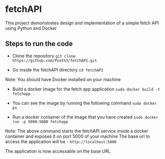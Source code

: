 # fetchAPI
This project demonstrates design and implementation of a simple fetch API using Python and Docker

## Steps to run the code

* Clone the repository
    `git clone https://github.com/Pseth3/fetchAPI.git`

* Go inside the fetchAPI directory
    `cd fetchAPI`

Note: You should have Docker installed on your machine

* Build a docker image for the fetch app application
    `sudo docker build -t fetchapp .`

* You can see the image by running the following command
    `sudo docker ps`

* Run a docker container of the image that you have created
    `sudo docker run -p 5000:5000 fetchapp`

Note: The above command starts the fetchAPI service inside a docker container and exposes it on port 5000 of your machine
      The base url to access the application will be - `http://localhost:5000`

The application is now accessable on the base URL
